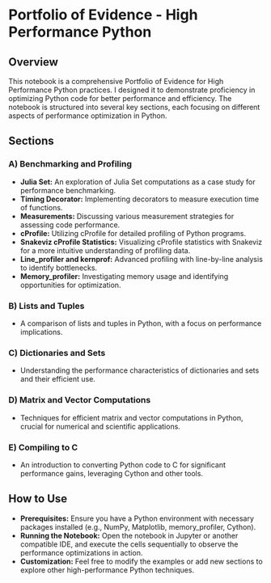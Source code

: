# Portfolio of Evidence - High Performance Python

## Overview

This notebook is a comprehensive Portfolio of Evidence for High Performance Python practices. I designed it to demonstrate proficiency in optimizing Python code for better performance and efficiency. The notebook is structured into several key sections, each focusing on different aspects of performance optimization in Python.

## Sections

### A) Benchmarking and Profiling
- **Julia Set:** An exploration of Julia Set computations as a case study for performance benchmarking.
- **Timing Decorator:** Implementing decorators to measure execution time of functions.
- **Measurements:** Discussing various measurement strategies for assessing code performance.
- **cProfile:** Utilizing cProfile for detailed profiling of Python programs.
- **Snakeviz cProfile Statistics:** Visualizing cProfile statistics with Snakeviz for a more intuitive understanding of profiling data.
- **Line_profiler and kernprof:** Advanced profiling with line-by-line analysis to identify bottlenecks.
- **Memory_profiler:** Investigating memory usage and identifying opportunities for optimization.

### B) Lists and Tuples
- A comparison of lists and tuples in Python, with a focus on performance implications.

### C) Dictionaries and Sets
- Understanding the performance characteristics of dictionaries and sets and their efficient use.

### D) Matrix and Vector Computations
- Techniques for efficient matrix and vector computations in Python, crucial for numerical and scientific applications.

### E) Compiling to C
- An introduction to converting Python code to C for significant performance gains, leveraging Cython and other tools.

## How to Use

- **Prerequisites:** Ensure you have a Python environment with necessary packages installed (e.g., NumPy, Matplotlib, memory_profiler, Cython).
- **Running the Notebook:** Open the notebook in Jupyter or another compatible IDE, and execute the cells sequentially to observe the performance optimizations in action.
- **Customization:** Feel free to modify the examples or add new sections to explore other high-performance Python techniques.
